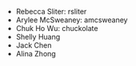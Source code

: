 * Rebecca Sliter: rsliter
* Arylee McSweaney: amcsweaney
* Chuk Ho Wu: chuckolate
* Shelly Huang
* Jack Chen
* Alina Zhong
